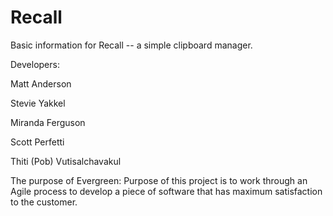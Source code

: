 Recall
===
Basic information for Recall -- a simple clipboard manager.

Developers:

Matt Anderson

Stevie Yakkel

Miranda Ferguson

Scott Perfetti

Thiti (Pob) Vutisalchavakul

The purpose of Evergreen:
Purpose of this project is to work through an Agile process to develop a piece of software that has maximum satisfaction to the customer.
